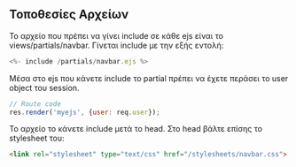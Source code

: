 ## Τοποθεσίες Αρχείων

Το αρχείο που πρέπει να γίνει include σε κάθε ejs είναι το views/partials/navbar.
Γίνεται include με την εξής εντολή:

```javascript
<%- include /partials/navbar.ejs %>
```

Μέσα στο ejs που κάνετε include το partial πρέπει να έχετε περάσει το user object του session.
```javascript
// Route code
res.render('myejs', {user: req.user});
```

Το αρχείο το κάνετε include μετά το head. Στο head βάλτε επίσης το stylesheet του:
```html
<link rel="stylesheet" type="text/css" href="/stylesheets/navbar.css">
```



